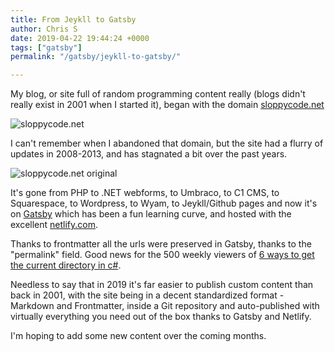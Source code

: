 ```yaml
---
title: From Jeykll to Gatsby
author: Chris S
date: 2019-04-22 19:44:24 +0000
tags: ["gatsby"]
permalink: "/gatsby/jeykll-to-gatsby/"

---
```

My blog, or site full of random programming content really (blogs didn't really exist in 2001 when I started it), began with the domain [sloppycode.net](https://web.archive.org/web/20050405210904/http://www.sloppycode.net:80/)

![sloppycode.net](/assets/2019/04/sloppycode.png)

I can't remember when I abandoned that domain, but the site had a flurry of updates in 2008-2013, and has stagnated a bit over the past years.

![sloppycode.net original](/assets/2019/04/sloppycode2.png)

It's gone from PHP to .NET webforms, to Umbraco, to C1 CMS, to Squarespace, to Wordpress, to Wyam, to Jeykll/Github pages and now it's on [Gatsby](http://www.gatsbyjs.org) which has been a fun learning curve, and hosted with the excellent [netlify.com](http://netlify.com).

Thanks to frontmatter all the urls were preserved in Gatsby, thanks to the "permalink" field. Good news for the 500 weekly viewers of [6 ways to get the current directory in c#](/csharp/6-ways-to-get-the-current-directory-in-csharp/).

Needless to say that in 2019 it's far easier to publish custom content than back in 2001, with the site being in a decent standardized format - Markdown and Frontmatter, inside a Git repository and auto-published with virtually everything you need out of the box thanks to Gatsby and Netlify.

I'm hoping to add some new content over the coming months.